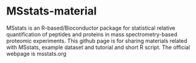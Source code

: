 MSstats-material
================

MSstats is an R-based/Bioconductor package for statistical relative quantification of peptides and proteins in mass spectrometry-based proteomic experiments. This github page is for sharing materials related with MSstats, example dataset and tutorial and short R script. The official webpage is msstats.org
